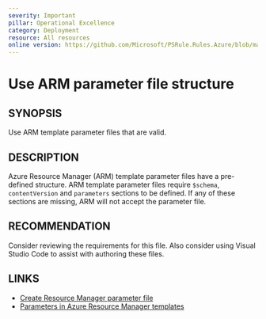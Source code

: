 ```yaml
---
severity: Important
pillar: Operational Excellence
category: Deployment
resource: All resources
online version: https://github.com/Microsoft/PSRule.Rules.Azure/blob/main/docs/rules/en/Azure.Template.ParameterFile.md
---
```


# Use ARM parameter file structure

## SYNOPSIS

Use ARM template parameter files that are valid.

## DESCRIPTION

Azure Resource Manager (ARM) template parameter files have a pre-defined structure.
ARM template parameter files require `$schema`, `contentVersion` and `parameters` sections to be defined.
If any of these sections are missing, ARM will not accept the parameter file.

## RECOMMENDATION

Consider reviewing the requirements for this file.
Also consider using Visual Studio Code to assist with authoring these files.

## LINKS

- [Create Resource Manager parameter file](https://docs.microsoft.com/azure/azure-resource-manager/templates/parameter-files)
- [Parameters in Azure Resource Manager templates](https://docs.microsoft.com/azure/azure-resource-manager/templates/template-parameters)
